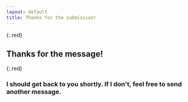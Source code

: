 ```yaml
---
layout: default
title: Thanks for the submission!
---
```


{:.red}
## Thanks for the message!

{:.red}
### I should get back to you shortly. If I don't, feel free to send another message.